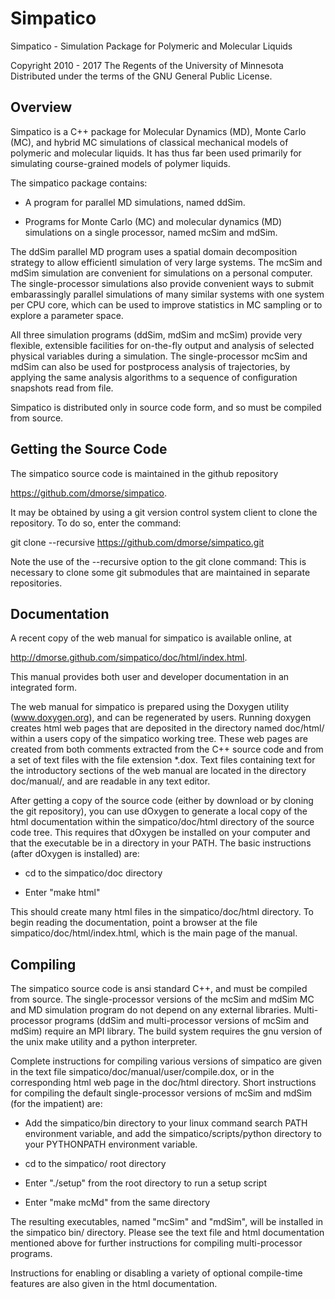 
# Simpatico 

Simpatico - Simulation Package for Polymeric and Molecular Liquids

Copyright 2010 - 2017 The Regents of the University of Minnesota
Distributed under the terms of the GNU General Public License.

## Overview

Simpatico is a C++ package for Molecular Dynamics (MD), Monte Carlo 
(MC), and hybrid MC simulations of classical mechanical models of 
polymeric and molecular liquids. It has thus far been used primarily 
for simulating course-grained models of polymer liquids. 

The simpatico package contains:

- A program for parallel MD simulations, named ddSim.

- Programs for Monte Carlo (MC) and molecular dynamics (MD) 
  simulations on a single processor, named mcSim and mdSim.

The ddSim parallel MD program uses a spatial domain decomposition 
strategy to allow efficientl simulation of very large systems. 
The mcSim and mdSim simulation are convenient for simulations on
a personal computer. The single-processor simulations also provide 
convenient ways to submit embarassingly parallel simulations of 
many similar systems with one system per CPU core, which can be
used to improve statistics in MC sampling or to explore a parameter
space. 

All three simulation programs (ddSim, mdSim and mcSim) provide 
very flexible, extensible facilities for on-the-fly output and 
analysis of selected physical variables during a simulation. 
The single-processor mcSim and mdSim can also be used for
postprocess analysis of trajectories, by applying the same 
analysis algorithms to a sequence of configuration snapshots 
read from file.
   
Simpatico is distributed only in source code form, and so must 
be compiled from source.

## Getting the Source Code

The simpatico source code is maintained in the github repository
                                                                             
   <https://github.com/dmorse/simpatico>.

It may be obtained by using a git version control system client
to clone the repository. To do so, enter the command:

   git clone --recursive https://github.com/dmorse/simpatico.git

Note the use of the --recursive option to the git clone command: 
This is necessary to clone some git submodules that are maintained 
in separate repositories. 

## Documentation

A recent copy of the web manual for simpatico is available online, 
at

   <http://dmorse.github.com/simpatico/doc/html/index.html>.

This manual provides both user and developer documentation in an
integrated form.

The web manual for simpatico is prepared using the Doxygen utility 
(www.doxygen.org), and can be regenerated by users. Running doxygen 
creates html web pages that are deposited in the directory named 
doc/html/ within a users copy of the simpatico working tree. These 
web pages are created from both comments extracted from the C++ 
source code and from a set of text files with the file extension
*.dox. Text files containing text for the introductory sections 
of the web manual are located in the directory doc/manual/, and
are readable in any text editor. 

After getting a copy of the source code (either by download or by 
cloning the git repository), you can use dOxygen to generate a local 
copy of the html documentation within the simpatico/doc/html directory 
of the source code tree.  This requires that dOxygen be installed on 
your computer and that the executable be in a directory in your PATH. 
The basic instructions (after dOxygen is installed) are:

  - cd to the simpatico/doc directory

  - Enter "make html"

This should create many html files in the simpatico/doc/html 
directory. To begin reading the documentation, point a browser at 
the file simpatico/doc/html/index.html, which is the main page of
the manual.

## Compiling

The simpatico source code is ansi standard C++, and must be 
compiled from source. The single-processor versions of the
mcSim and mdSim MC and MD simulation program do not depend
on any external libraries. Multi-processor programs (ddSim 
and multi-processor versions of mcSim and mdSim) require an 
MPI library. The build system requires the gnu version of 
the unix make utility and a python interpreter.

Complete instructions for compiling various versions of simpatico 
are given in the text file simpatico/doc/manual/user/compile.dox, 
or in the corresponding html web page in the doc/html directory.
Short instructions for compiling the default single-processor 
versions of mcSim and mdSim (for the impatient) are:

- Add the simpatico/bin directory to your linux command search
  PATH environment variable, and add the simpatico/scripts/python 
  directory to your PYTHONPATH environment variable.

- cd to the simpatico/ root directory

- Enter "./setup" from the root directory to run a setup script

- Enter "make mcMd" from the same directory

The resulting executables, named "mcSim" and "mdSim", will 
be installed in the simpatico bin/ directory. Please see the 
text file and html documentation mentioned above for further 
instructions for compiling multi-processor programs.

Instructions for enabling or disabling a variety of optional 
compile-time features are also given in the html documentation. 
